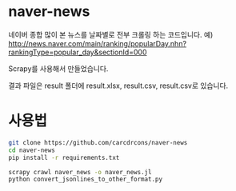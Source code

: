 # naver-news
네이버 종합 많이 본 뉴스를 날짜별로 전부 크롤링 하는 코드입니다.
예)
http://news.naver.com/main/ranking/popularDay.nhn?rankingType=popular_day&sectionId=000

Scrapy를 사용해서 만들었습니다.

결과 파일은 result 폴더에 result.xlsx, result.csv, result.csv로 있습니다.

# 사용법
```bash
git clone https://github.com/carcdrcons/naver-news
cd naver-news
pip install -r requirements.txt

scrapy crawl naver_news -o naver_news.jl
python convert_jsonlines_to_other_format.py
```
